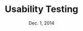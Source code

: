 ---
title: Usability Testing
week: 1
number: 9
date: Dec. 1, 2014

resources:
  videos:
    -
      title: 'Rocket Surgery Made Easy by Steve Krug: Usability Demo'
      url: http://www.youtube.com/watch?v=QckIzHC99Xc
    -
      url: http://www.youtube.com/watch?v=0wA_-0PJVps
      title: Usability lesson
      author: Sash Catanzarite
  articles:
    -
      url: http://www.nngroup.com/topic/heuristic-evaluation/
      title: 'Topic: Heuristic Evaluation'
      author: Nielsen Norman Group
    -
      url: http://www.stcsig.org/usability/topics/articles/he-checklist.html
      title: Heuristic Evaluation - A System Checklist
      author: Deniese Pierotti
    -
      url: http://www.useit.com/alertbox/20030825.html
      title: 'Usability 101: Introduction to Usability'
      author: Jakob Nielsen
    -
      url: http://52weeksofux.com/tagged/week_44
      title: 'Usability Testing: Getting Design Teams Onboard'
      author: Christine Perfetti
    -
      url: http://bokardo.com/principles-of-user-interface-design/
      title: Principles of User Interface Design
      author: Joshua Porter
    -
      url: http://faculty.washington.edu/jtenenbg/courses/360/f04/sessions/schneidermanGoldenRules.html
      title: Shneiderman’s “Eight Golden Rules of Interface Design”
    -
      url: http://uxdesign.smashingmagazine.com/2013/01/08/improving-your-website-usability-tests/
      title: Improving Your Website Usability Tests
      author: Damian Rees
  books:
    -
      url: http://www.sensible.com/rsme.html
      title: 'Rocket Surgery Made Easy: The Do-It-Yourself Guide to Finding and Fixing Usability Problems'
      author: Steve Krug
      see:
        url: http://www.sensible.com/downloads-rsme.html
        title: Downloads


terms:
  - term: Heuristic
    definition: An experience-based rule to speed up problem solving, learning, or discovery.
  - term: Heuristic Evaluation
    definition: An evaluation of a product based on a set of heuristics.
  - term: Hallway Testing
    definition: Super-casual usability testing, typically performed with colleagues and in the hallway.
  - term: Think Aloud Protocol
    definition: The simple technique of encouraging test participants to think out loud when using a product.
  - term: Usability Testing
    definition: Casual usability testing performed with TK
  - term: Formal Testing
    definition: TK
  - term: Remote Testing
    definition: TK
  - term: Guerilla Testing
    definition: TK
  - term: Lean UX
    definition: TK

---